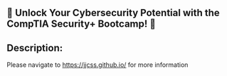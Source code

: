## 🚀 Unlock Your Cybersecurity Potential with the CompTIA Security+ Bootcamp! 🚀

## Description:
Please navigate to https://jjcss.github.io/ for more information
